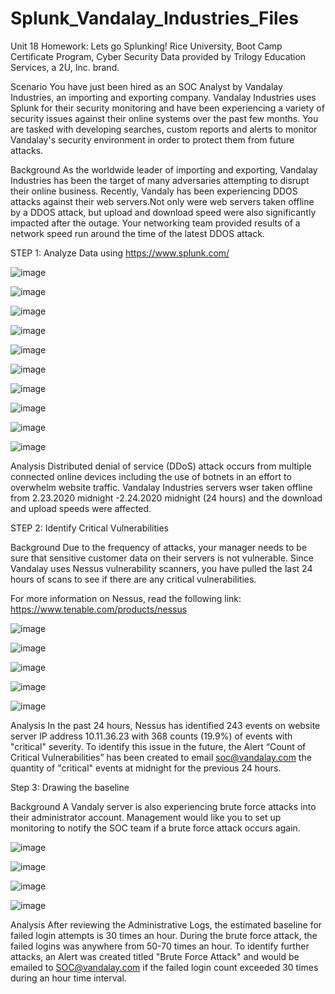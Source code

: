 # Splunk_Vandalay_Industries_Files

Unit 18 Homework: Lets go Splunking!
Rice University, Boot Camp Certificate Program, Cyber Security
Data provided by Trilogy Education Services, a 2U, Inc. brand.

Scenario
You have just been hired as an SOC Analyst by Vandalay Industries, an importing and exporting company.
Vandalay Industries uses Splunk for their security monitoring and have been experiencing a variety of security issues against their online systems over the past few months.
You are tasked with developing searches, custom reports and alerts to monitor Vandalay's security environment in order to protect them from future attacks.

Background 
As the worldwide leader of importing and exporting, Vandalay Industries has been the target of many adversaries attempting to disrupt their online business. Recently, Vandaly has been experiencing DDOS attacks against their web servers.Not only were web servers taken offline by a DDOS attack, but upload and download speed were also significantly impacted after the outage. Your networking team provided results of a network speed run around the time of the latest DDOS attack.

STEP 1: Analyze Data using https://www.splunk.com/

![image](https://user-images.githubusercontent.com/88781846/148220690-6042a4e9-3808-4a93-b1c1-12bc9eeab7ef.png)

![image](https://user-images.githubusercontent.com/88781846/148220725-45bcc22a-de8d-481a-9109-99f3a1a92de0.png)

![image](https://user-images.githubusercontent.com/88781846/148221244-0a7b84ef-44c9-41d6-9767-c189f5e3e441.png)

![image](https://user-images.githubusercontent.com/88781846/148221263-1adcd61a-70e8-4793-becb-555f27828eb0.png)

![image](https://user-images.githubusercontent.com/88781846/148221318-1af95077-6583-4d80-8b9d-9a6804f8c99c.png)

![image](https://user-images.githubusercontent.com/88781846/148221399-3d6051de-ec8d-44e3-9bca-00faa4e05a84.png)

![image](https://user-images.githubusercontent.com/88781846/148221458-cd05e078-f56b-486e-9e80-b47f20b55b1a.png)

![image](https://user-images.githubusercontent.com/88781846/148221480-b777bac4-3684-4d17-8679-cd1451565797.png)

![image](https://user-images.githubusercontent.com/88781846/148221519-0611c9df-d2a3-43ee-bbb5-634c3e29f35c.png)

![image](https://user-images.githubusercontent.com/88781846/148221570-15c07231-7402-4368-9b43-f160e58c5018.png)

Analysis
Distributed denial of service (DDoS) attack occurs from multiple connected online devices including the use of botnets in an effort to overwhelm website traffic. Vandalay Industries servers wser taken offline from 2.23.2020 midnight -2.24.2020 midnight (24 hours) and the download and upload speeds were affected. 

STEP 2: Identify Critical Vulnerabilities

Background
Due to the frequency of attacks, your manager needs to be sure that sensitive customer data on their servers is not vulnerable. Since Vandalay uses Nessus vulnerability scanners, you have pulled the last 24 hours of scans to see if there are any critical vulnerabilities.

For more information on Nessus, read the following link: https://www.tenable.com/products/nessus

![image](https://user-images.githubusercontent.com/88781846/148221944-a47ec434-b95e-46ad-92d7-42bd57b4812a.png)

![image](https://user-images.githubusercontent.com/88781846/148221970-d0b95372-dc04-46d5-9f1a-3615f8e4626b.png)

![image](https://user-images.githubusercontent.com/88781846/148221998-ce1aea53-73a9-4458-9208-f498da7560f9.png)

![image](https://user-images.githubusercontent.com/88781846/148222046-8591d0dc-68c3-415d-b2a0-7f8ebdebc382.png)

![image](https://user-images.githubusercontent.com/88781846/148222067-2a7caf42-1f88-4702-bf82-f6178588debe.png)

Analysis 
In the past 24 hours, Nessus has identified 243 events on website server IP address 10.11.36.23 with 368 counts (19.9%) of events with "critical" severity. To identify this issue in the future, the Alert “Count of Critical Vulnerabilities” has been created to email <soc@vandalay.com> the quantity of "critical" events at midnight for the previous 24 hours. 

Step 3: Drawing the baseline

Background
A Vandaly server is also experiencing brute force attacks into their administrator account. Management would like you to set up monitoring to notify the SOC team if a brute force attack occurs again.

![image](https://user-images.githubusercontent.com/88781846/148223459-e6b20b2e-dfc9-42e8-8e07-04b671136b85.png)

![image](https://user-images.githubusercontent.com/88781846/148223501-b9d27e39-1e3e-451a-9e0f-f5fc2d37a6a3.png)

![image](https://user-images.githubusercontent.com/88781846/148223522-2e35a6a2-92bc-46f8-a832-028379f028d5.png)

![image](https://user-images.githubusercontent.com/88781846/148223537-a8c279a1-2744-4bb2-9b4d-4ee041b39afa.png)

Analysis
After reviewing the Administrative Logs, the estimated baseline for failed login attempts is 30 times an hour. During the brute force attack, the failed logins was anywhere from 50-70 times an hour. To identify further attacks, an Alert was created titled "Brute Force Attack" and would be emailed to <SOC@vandalay.com> if the failed login count exceeded 30 times during an hour time interval. 




